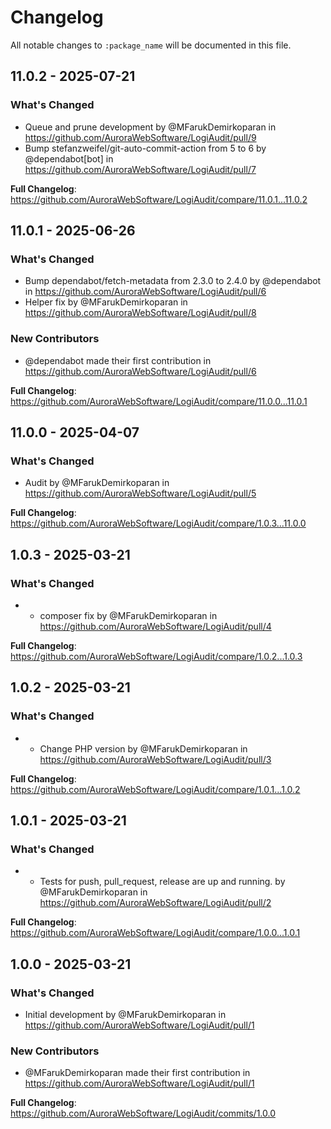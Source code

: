 # Changelog

All notable changes to `:package_name` will be documented in this file.

## 11.0.2 - 2025-07-21

### What's Changed

* Queue and prune development by @MFarukDemirkoparan in https://github.com/AuroraWebSoftware/LogiAudit/pull/9
* Bump stefanzweifel/git-auto-commit-action from 5 to 6 by @dependabot[bot] in https://github.com/AuroraWebSoftware/LogiAudit/pull/7

**Full Changelog**: https://github.com/AuroraWebSoftware/LogiAudit/compare/11.0.1...11.0.2

## 11.0.1 - 2025-06-26

### What's Changed

* Bump dependabot/fetch-metadata from 2.3.0 to 2.4.0 by @dependabot in https://github.com/AuroraWebSoftware/LogiAudit/pull/6
* Helper fix by @MFarukDemirkoparan in https://github.com/AuroraWebSoftware/LogiAudit/pull/8

### New Contributors

* @dependabot made their first contribution in https://github.com/AuroraWebSoftware/LogiAudit/pull/6

**Full Changelog**: https://github.com/AuroraWebSoftware/LogiAudit/compare/11.0.0...11.0.1

## 11.0.0 - 2025-04-07

### What's Changed

* Audit by @MFarukDemirkoparan in https://github.com/AuroraWebSoftware/LogiAudit/pull/5

**Full Changelog**: https://github.com/AuroraWebSoftware/LogiAudit/compare/1.0.3...11.0.0

## 1.0.3 - 2025-03-21

### What's Changed

* - composer fix by @MFarukDemirkoparan in https://github.com/AuroraWebSoftware/LogiAudit/pull/4
  

**Full Changelog**: https://github.com/AuroraWebSoftware/LogiAudit/compare/1.0.2...1.0.3

## 1.0.2 - 2025-03-21

### What's Changed

* - Change PHP version by @MFarukDemirkoparan in https://github.com/AuroraWebSoftware/LogiAudit/pull/3
  

**Full Changelog**: https://github.com/AuroraWebSoftware/LogiAudit/compare/1.0.1...1.0.2

## 1.0.1 - 2025-03-21

### What's Changed

* - Tests for push, pull_request, release are up and running. by @MFarukDemirkoparan in https://github.com/AuroraWebSoftware/LogiAudit/pull/2
  

**Full Changelog**: https://github.com/AuroraWebSoftware/LogiAudit/compare/1.0.0...1.0.1

## 1.0.0 - 2025-03-21

### What's Changed

* Initial development by @MFarukDemirkoparan in https://github.com/AuroraWebSoftware/LogiAudit/pull/1

### New Contributors

* @MFarukDemirkoparan made their first contribution in https://github.com/AuroraWebSoftware/LogiAudit/pull/1

**Full Changelog**: https://github.com/AuroraWebSoftware/LogiAudit/commits/1.0.0
